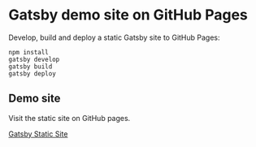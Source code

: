 # Gatsby demo site on GitHub Pages

Develop, build and deploy a static Gatsby site to GitHub Pages:

```
npm install
gatsby develop
gatsby build
gatsby deploy
```

## Demo site

Visit the static site on GitHub pages.

[Gatsby Static Site](https://ihatetomatoes.github.io/gatsby-github-demo/)
